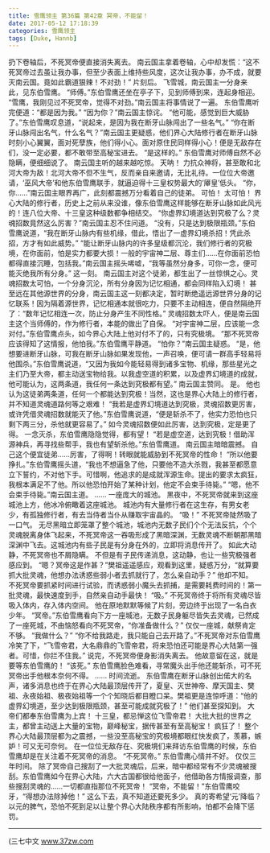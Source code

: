```yaml
---
title: 雪鹰领主 第36篇 第42章 冥帝，不能留！
date: 2017-05-12 17:18:39
categories: 雪鹰领主
tags: [Duke, Hannb]
---
```


扔下卷轴后，不死冥帝便直接消失离去。
南云国主拿着卷轴，心中却发慌：“这不死冥帝过去虽让我办事，但至少表面上维持些风度，这次让我办事，办不成，就要灭南云国。竟如此霸道狠辣！不对劲！”
片刻后。
飞雪城，南云国主一分身来此，见东伯雪鹰。
“师傅。”东伯雪鹰还坐在亭子下，见到师傅到来，连起身相迎。
“雪鹰，我刚见过不死冥帝，觉得不对劲。”南云国主将事情说了一遍。
东伯雪鹰听完便道：“都是因为我。”
“因为你？”南云国主惊诧。
“他可能，感觉到巨大威胁了。”东伯雪鹰叹息道，“说起来，是因为我在断牙山脉闯出了一些名气。”
“你在断牙山脉闯出名气，什么名气？”南云国主更疑惑，他们界心大陆修行者在断牙山脉时刻小心翼翼，面对死孽族，他们得小心。面对原住民同样得小心！便是无敌存在们，没一定必要，都不敢带至高秘宝进去。
“是这样的。”
东伯雪鹰对师傅自然不必隐瞒，便细细说了。
南云国主听的越来越吃惊。
天呐！
力抗众神将，甚至敢和北河大帝为敌！北河大帝不但不生气，反而亲自来邀请，无比礼待。一位位大帝邀请，‘巫风大帝’和他东伯雪鹰联手，就逼迫得十三皇权势最大的‘厣皇’低头。
“你，你……”南云国主眼界再广，此刻都震撼万分看着自己的徒弟。
可怕！
太可怕！
界心大陆的修行者，历史上之前从来没谁，像东伯雪鹰这样能够在断牙山脉如此风光的！连八位大帝、十三皇这种级数都争相结交。
“你虚界幻境道达到究极了么？灵魂招数竟然这么厉害？”南云国主忍不住问道。
“没有，只是达到极限瓶颈。”东伯雪鹰说道，“我在断牙山脉内有些机缘，借此，悟出了一虚界幻境杀招！凭此杀招，方才有如此威势。”
“能让断牙山脉内的许多皇级都沉沦，我们修行者的究极境，在你面前，怕是实力都要大损！一般的宇宙神二层、尊主们……在你面前恐怕都得直接沉睡，包括我。”南云国主摇头唏嘘，“我等虽然分身多，可你一念，便可能灭绝我所有分身。”
这一刻。
南云国主对这个徒弟，都生出了一丝惊惧之心。灵魂招数太可怕，一个分身沉沦，所有分身因为记忆相通，都会同样陷入幻境！
甚至远在其他源世界的分身，南云国主这一刻都决定，暂时断绝遥远源世界分身的记忆联系！因为隔着源世界，记忆相通本就很吃力，只要不主动相连，便自然隔绝开了：“数年记忆相连一次，防止分身产生不同性格。”
灵魂招数太吓人，便是南云国主这个当师傅的，作为修行者，本能的做出了自保。
“对宇宙神二层，应该能一念对付。”东伯雪鹰点头，如今界心大陆上他对付不了的，只有究极境。
“那不死冥帝应该得知了这情报，他怕我。”东伯雪鹰平静道。
“怕你？”南云国主疑惑。
“是，他想要进断牙山脉，可我在断牙山脉如果发现他，一声召唤，便可请一群高手轻易将他围杀。”东伯雪鹰说道，“又因为我如今能轻易得到诸多宝物、机缘，那些星光之主们乃至大帝，都主动送宝物给我。以我虚空道的积累，以及虚界幻境道的成就，他可能认为，这两条道，我任何一条达到究极都有望。”
南云国主赞同。
是。
他也认为这徒弟两条道，任何一个都能达到究极！当然，这也是界心大陆上的修行者，并不知道灵魂道路何等之艰难！
“我若是虚界幻境道达到究极，灵魂招数更厉害，或许凭借灵魂招数就能灭了他。”东伯雪鹰说道，“便是斩杀不了，他实力恐怕也只剩下两三分，杀他就更容易了。”
如今灵魂招数便如此厉害，达到究极，定是更了得。
一念灭杀，东伯雪鹰隐隐觉得，都有望！
“若是虚空道，达到究极！借助浑源神兵，再寻找些帮手，我也有望斩杀他。”东伯雪鹰道。
南云国主暗暗震撼。
自己这个便宜徒弟……厉害，了得啊！转眼就能威胁到不死冥帝的性命！
“所以他要挣扎。”东伯雪鹰摇头道，“我也不想逼急了他，只要他不造大杀戮，我甚至都愿意立下誓约，不对他下手。可惜啊，他追求的是成就浑源生命。提出的要求太疯狂，我根本满足不了他。所以他恐怕开始了某种计划，他定不会束手待毙。”
“嗯，他不会束手待毙。”南云国主道。
……
一座庞大的城池。
黑夜中，不死冥帝就来到这座城池上方，他冰冷俯瞰着这座城池。
城池内有大量修行者在这生存，有男女老少，有孤独修行者，有去当侍者当仆从赚取宇宙晶的。
“吸！”
不死冥帝陡然吸了一口气。
无尽黑暗立即笼罩了整个城池，城池内无数子民们个个无法反抗，个个灵魂脱离身体飞起来，不死冥帝这一吞吸形成了黑暗深渊，无数灵魂不断朝那黑暗深渊中飞去。这城池内有些子民是有分身在外的，立即将消息传开了。
如此大动静，不死冥帝也不屑隐瞒。
不但是有子民传递消息，这动静，也让一些究极强者感应到。
“嗯？冥帝这是作甚？”樊祖遥遥感应，观看到这里，疑惑万分，“就算要抓大批灵魂，他想办法诱惑些弱小者去抓就行了，怎么亲自动手？”
他却不知。
不死冥帝要抓紧时间进行试验，而诱惑弱小魔头去抓捕，是需要耗费时间的！第一批灵魂，最快速度到手，自然亲自动手最快！
“吸。”
不死冥帝终于将所有灵魂尽皆吸入体内，存入体内空间。
他在原地默默等候了片刻，旁边终于出现了一名白衣少年。
“冥帝。”东伯雪鹰看向下方一座城池，无数子民身躯尽皆失去灵魂，已然成了一座死城，不由恼怒看向不死冥帝，“你准备做什么？”
仅仅一座城，献祭肯定不够。
“我做什么？”
“你不给我路走，我只能自己去开路了。”不死冥帝对东伯雪鹰冷笑了下，“飞雪帝君，大名鼎鼎的飞雪帝君，将来恐怕还可能是界心大陆第一强者。可惜，你拦不住我。”
说完，不死冥帝便身影消失离去。
他故意留在这，就是要等东伯雪鹰的！
“该死。”
东伯雪鹰脸色难看，寻常魔头出手他还能斩杀，可不死冥帝出手他根本奈何不得。
……
时间流逝。
东伯雪鹰在断牙山脉创出偌大的名声，诸多消息也终于在界心大陆最顶层传开了，夏皇、灭世神帝、摩天国主、樊祖、永夜始祖、极夜始祖等一个个知晓后都目瞪口呆。樊祖更是连惊呼道：“他的虚界幻境道，至少达到极限瓶颈，甚至可能成就究极了！”
他们甚至探知到。
大帝们都奉东伯雪鹰为上宾！
十三皇，都忌惮这位飞雪帝君！
大批大批的世界之主，都曾主动送上大量的宝物，巅峰秘宝，据传甚至有至高秘宝！
疯狂了！
整个界心大陆最顶层都为之震撼，一些没至高秘宝的究极境都眼红快发疯了，羡慕，嫉妒！可又无可奈何。
在一位位无敌存在、究极境们来拜访东伯雪鹰的时候，东伯雪鹰却是在关注着不死冥帝的消息。
“不死冥帝。”
东伯雪鹰心情并不好。
仅仅三年时间。
除了冥帝自己搜刮了一大批灵魂后，后来，暗中都经常有不少灵魂被搜刮。东伯雪鹰如今在界心大陆，六大古国都很给他面子，他借助各方情报调查，那些搜刮灵魂的……一切都直指那位不死冥帝！
“冥帝，不能留！”东伯雪鹰咬牙，“得想办法除掉他！”
这么下去，真不知道还要死多少。
真的寄希望‘元’降临？以元的脾气，恐怕不死到足以让整个界心大陆秩序都有所影响，怕都不会降下惩罚。
******
(三七中文 www.37zw.com